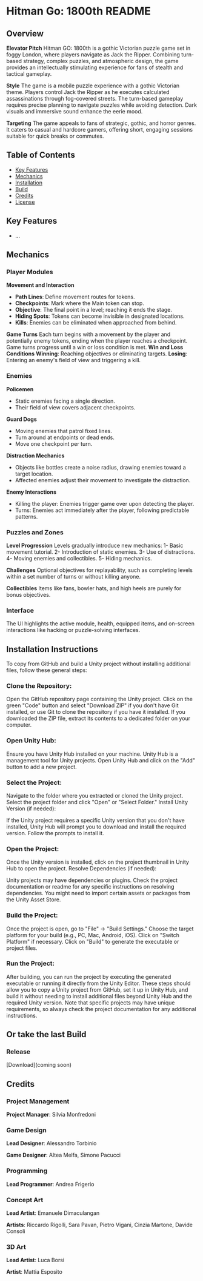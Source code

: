 # Hitman Go: 1800th README

## Overview
**Elevator Pitch**
Hitman GO: 1800th is a gothic Victorian puzzle game set in foggy London, where players navigate as Jack the Ripper. Combining turn-based strategy, complex puzzles, and atmospheric design, the game provides an intellectually stimulating experience for fans of stealth and tactical gameplay.

**Style**
The game is a mobile puzzle experience with a gothic Victorian theme. Players control Jack the Ripper as he executes calculated assassinations through fog-covered streets. The turn-based gameplay requires precise planning to navigate puzzles while avoiding detection. Dark visuals and immersive sound enhance the eerie mood.

**Targeting**
The game appeals to fans of strategic, gothic, and horror genres. It caters to casual and hardcore gamers, offering short, engaging sessions suitable for quick breaks or commutes.

## Table of Contents
- [Key Features](#Key-Features)
- [Mechanics](#Mechanics)
- [Installation](#Installation-Instructions)
- [Build](#Or-take-the-last-Build)
- [Credits](#Credits)
- [License](#license)

## Key Features
- ...

## Mechanics

### Player Modules

**Movement and Interaction**
- **Path Lines**: Define movement routes for tokens.
- **Checkpoints**: Mark where the Main token can stop.
- **Objective**: The final point in a level; reaching it ends the stage.
- **Hiding Spots**: Tokens can become invisible in designated locations.
- **Kills**: Enemies can be eliminated when approached from behind.

**Game Turns**
Each turn begins with a movement by the player and potentially enemy tokens, ending when the player reaches a checkpoint. Game turns progress until a win or loss condition is met.
**Win and Loss Conditions**
**Winning**: Reaching objectives or eliminating targets.
**Losing**: Entering an enemy's field of view and triggering a kill.

### Enemies

**Policemen**
- Static enemies facing a single direction.
- Their field of view covers adjacent checkpoints.

**Guard Dogs**
- Moving enemies that patrol fixed lines.
- Turn around at endpoints or dead ends.
- Move one checkpoint per turn.

**Distraction Mechanics**
- Objects like bottles create a noise radius, drawing enemies toward a target location.
- Affected enemies adjust their movement to investigate the distraction.

**Enemy Interactions**
- Killing the player: Enemies trigger game over upon detecting the player.
- Turns: Enemies act immediately after the player, following predictable patterns.

### Puzzles and Zones

**Level Progression**
Levels gradually introduce new mechanics:
1- Basic movement tutorial.
2- Introduction of static enemies.
3- Use of distractions.
4- Moving enemies and collectibles.
5- Hiding mechanics.

**Challenges**
Optional objectives for replayability, such as completing levels within a set number of turns or without killing anyone.

**Collectibles**
Items like fans, bowler hats, and high heels are purely for bonus objectives.

### Interface

The UI highlights the active module, health, equipped items, and on-screen interactions like hacking or puzzle-solving interfaces.

## Installation Instructions

To copy from GitHub and build a Unity project without installing additional files, follow these general steps:

### Clone the Repository:

Open the GitHub repository page containing the Unity project.
Click on the green "Code" button and select "Download ZIP" if you don't have Git installed, or use Git to clone the repository if you have it installed.
If you downloaded the ZIP file, extract its contents to a dedicated folder on your computer.
### Open Unity Hub:

Ensure you have Unity Hub installed on your machine. Unity Hub is a management tool for Unity projects.
Open Unity Hub and click on the "Add" button to add a new project.
### Select the Project:

Navigate to the folder where you extracted or cloned the Unity project.
Select the project folder and click "Open" or "Select Folder."
Install Unity Version (if needed):

If the Unity project requires a specific Unity version that you don't have installed, Unity Hub will prompt you to download and install the required version. Follow the prompts to install it.
### Open the Project:

Once the Unity version is installed, click on the project thumbnail in Unity Hub to open the project.
Resolve Dependencies (if needed):

Unity projects may have dependencies or plugins. Check the project documentation or readme for any specific instructions on resolving dependencies. You might need to import certain assets or packages from the Unity Asset Store.
### Build the Project:

Once the project is open, go to "File" -> "Build Settings."
Choose the target platform for your build (e.g., PC, Mac, Android, iOS).
Click on "Switch Platform" if necessary.
Click on "Build" to generate the executable or project files.
### Run the Project:

After building, you can run the project by executing the generated executable or running it directly from the Unity Editor.
These steps should allow you to copy a Unity project from GitHub, set it up in Unity Hub, and build it without needing to install additional files beyond Unity Hub and the required Unity version. Note that specific projects may have unique requirements, so always check the project documentation for any additional instructions.

## Or take the last Build

### Release

[Download](coming soon)

## Credits

### Project Management

**Project Manager**: Silvia Monfredoni

### Game Design

**Lead Designer**: Alessandro Torbinio

**Game Designer**: 
Altea Melfa,
Simone Pacucci

### Programming

**Lead Programmer**: Andrea Frigerio

### Concept Art

**Lead Artist**: Emanuele Dimaculangan

**Artists**: 
Riccardo Rigolli,
Sara Pavan,
Pietro Vigani,
Cinzia Martone,
Davide Consoli

### 3D Art

**Lead Artist**: Luca Borsi

**Artist**: Mattia Esposito

